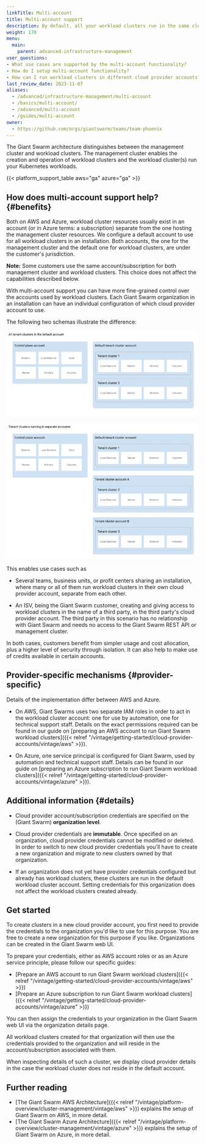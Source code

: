 ```yaml
---
linkTitle: Multi-account
title: Multi-account support
description: By default, all your workload clusters run in the same cloud provider account. With multi-account support for AWS and Azure, you can define a specific cloud provider account to use per organization.
weight: 170
menu:
  main:
    parent: advanced-infrastructure-management
user_questions:
- What use cases are supported by the multi-account functionality?
- How do I setup multi-account functionality?
- How can I run workload clusters in different cloud provider accounts?
last_review_date: 2023-11-07
aliases:
  - /advanced/infrastructure-management/multi-account
  - /basics/multi-account/
  - /advanced/multi-account
  - /guides/multi-account
owner:
  - https://github.com/orgs/giantswarm/teams/team-phoenix
---
```


The Giant Swarm architecture distinguishes between the management cluster and workload clusters. The management cluster enables the creation and operation of workload clusters and the workload cluster(s) run your Kubernetes workloads.

{{< platform_support_table aws="ga" azure="ga" >}}

## How does multi-account support help? {#benefits}

Both on AWS and Azure, workload cluster resources usually exist in an account (or in Azure terms: a subscription) separate from the one hosting the management cluster resources. We configure a default account to use for all workload clusters in an installation. Both accounts, the one for the management cluster and the default one for workload clusters, are under the customer's jurisdiction.

**Note:** Some customers use the same account/subscription for both management cluster and workload clusters. This choice does not affect the capabilities described below.

With multi-account support you can have more fine-grained control over the accounts used by workload clusters. Each Giant Swarm organization in an installation can have an individual configuration of which cloud provider account to use.

The following two schemas illustrate the difference:

![same-account](same-account.png)

![same-account](separate-accounts.png)

This enables use cases such as

- Several teams, business units, or profit centers sharing an installation, where many or all of them run workload clusters in their own cloud provider account, separate from each other.

- An ISV, being the Giant Swarm customer, creating and giving access to workload clusters in the name of a third party, in the third party's cloud provider account. The third party in this scenario has no relationship with Giant Swarm and needs no access to the Giant Swarm REST API or management cluster.

In both cases, customers benefit from simpler usage and cost allocation, plus a higher level of security through isolation. It can also help to make use of credits available in certain accounts.

## Provider-specific mechanisms {#provider-specific}

Details of the implementation differ between AWS and Azure.

- On AWS, Giant Swarms uses two separate IAM roles in order to act in the workload cluster account: one for use by automation, one for technical support staff. Details on the exact permissions required can be found in our guide on [preparing an AWS account to run Giant Swarm workload clusters]({{< relref "/vintage/getting-started/cloud-provider-accounts/vintage/aws" >}}).

- On Azure, one service principal is configured for Giant Swarm, used by automation and technical support staff. Details can be found in our guide on [preparing an Azure subscription to run Giant Swarm workload clusters]({{< relref "/vintage/getting-started/cloud-provider-accounts/vintage/azure" >}}).

## Additional information {#details}

- Cloud provider account/subscription credentials are specified on the (Giant Swarm) **organization level**.

- Cloud provider credentials are **immutable**. Once specified on an organization, cloud provider credentials cannot be modified or deleted. In order to switch to new cloud provider credentials you'll have to create a new organization and migrate to new clusters owned by that organization.

- If an organization does not yet have provider credentials configured but already has workload clusters, these clusters are run in the default workload cluster account. Setting credentials for this organization does not affect the workload clusters created already.

## Get started

To create clusters in a new cloud provider account, you first need to provide the credentials to the organization you'd like to use for this purpose. You are free to create a new organization for this purpose if you like. Organizations can be created in the Giant Swarm web UI.

To prepare your credentials, either as AWS account roles or as an Azure service principle, please follow our specific guides:

- [Prepare an AWS account to run Giant Swarm workload clusters]({{< relref "/vintage/getting-started/cloud-provider-accounts/vintage/aws" >}})
- [Prepare an Azure subscription to run Giant Swarm workload clusters]({{< relref "/vintage/getting-started/cloud-provider-accounts/vintage/azure" >}})

You can then assign the credentials to your organization in the Giant Swarm web UI via the organization details page.

All workload clusters created for that organization will then use the credentials provided to the organization and will reside in the account/subscription associated with them.

When inspecting details of such a cluster, we display cloud provider details in the case the workload cluster does not reside in the default account.

## Further reading

- [The Giant Swarm AWS Architecture]({{< relref "/vintage/platform-overview/cluster-management/vintage/aws" >}}) explains the setup of Giant Swarm on AWS, in more detail.
- [The Giant Swarm Azure Architecture]({{< relref "/vintage/platform-overview/cluster-management/vintage/azure" >}}) explains the setup of Giant Swarm on Azure, in more detail.
